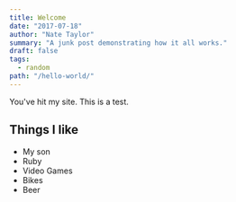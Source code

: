 ```yaml
---
title: Welcome
date: "2017-07-18"
author: "Nate Taylor"
summary: "A junk post demonstrating how it all works."
draft: false
tags:
  - random
path: "/hello-world/"
---
```


You've hit my site. This is a test.

## Things I like
- My son
- Ruby
- Video Games
- Bikes
- Beer


